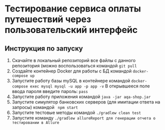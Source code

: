 # Тестирование сервиса оплаты путешествий через пользовательский интерфейс

## Инструкция по запуску ##
1. Скачайте в локальный репозиторий все файлы с данного репозитория (можно воспользоваться командой `git pull`
2. Создайте контейнер Docker для работы с БД командой `docker-compose up`
3. Запустите работу базы mySQL в контейнере командой `docker-compose exec mysql mysql -u app -p app -v`
В открывшееся поле ввода пароля введите пароль: `pass`
4. Запустите работу приложения командой `java -jar aqa-shop.jar`
5. Запустите симулятор банковских серверов (для имитации ответа на запросы) командой ` npm start`
6. Запустите тестовые методы командой `./gradlew clean test`
7. Запустите команду `./gradlew allureReport для генерации отчета о тестировании в Allure`
